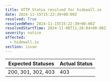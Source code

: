 ```yaml
---
title: HTTP Status resolved for hidewall.io
date: 2024-11-15T15:22:39+00:00Z
resolved: True
resolvedWhen: 2024-11-15T15:22:39+00:00Z
resolvedStartTime: 2024-11-08T11:28:04+00:00Z
severity: notice
affected:
  - hidewall.io
section: issue
---
```


| Expected Statuses | Actual Status  |
|-------------------|----------------|
| 200, 301, 302, 403 | 403 |
